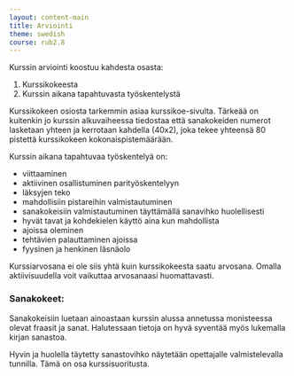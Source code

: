 ```yaml
---
layout: content-main
title: Arviointi
theme: swedish
course: rub2.8
---
```


Kurssin arviointi koostuu kahdesta osasta:

1. Kurssikokeesta
2. Kurssin aikana tapahtuvasta työskentelystä

Kurssikokeen osiosta tarkemmin asiaa kurssikoe-sivulta. Tärkeää on kuitenkin jo kurssin alkuvaiheessa tiedostaa että
sanakokeiden numerot lasketaan yhteen ja kerrotaan kahdella (40x2), joka tekee yhteensä 80 pistettä kurssikokeen
kokonaispistemäärään.

Kurssin aikana tapahtuvaa työskentelyä on:

* viittaaminen
* aktiivinen osallistuminen parityöskentelyyn
* läksyjen teko
* mahdollisiin pistareihin valmistautuminen
* sanakokeisiin valmistautuminen täyttämällä sanavihko huolellisesti
* hyvät tavat ja kohdekielen käyttö aina kun mahdollista
* ajoissa oleminen
* tehtävien palauttaminen ajoissa
* fyysinen ja henkinen läsnäolo

Kurssiarvosana ei ole siis yhtä kuin kurssikokeesta saatu arvosana. Omalla aktiivisuudella voit vaikuttaa arvosanaasi
huomattavasti.

### Sanakokeet:

Sanakokeisiin luetaan ainoastaan kurssin alussa annetussa monisteessa olevat fraasit ja sanat. Halutessaan tietoja on
hyvä syventää myös lukemalla kirjan sanastoa.

Hyvin ja huolella täytetty sanastovihko näytetään opettajalle valmistelevalla tunnilla. Tämä on osa kurssisuoritusta.
